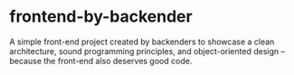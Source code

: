 # frontend-by-backender
A simple front-end project created by backenders to showcase a clean architecture, sound programming principles, and object-oriented design – because the front-end also deserves good code.
